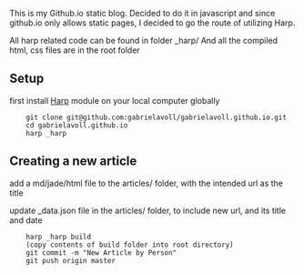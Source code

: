 This is my Github.io static blog. Decided to do it in javascript and since github.io only allows static pages, I decided to go the route of utilizing Harp.

All harp related code can be found in folder _harp/
And all the compiled html, css files are in the root folder
## Setup
first install [Harp](http://harpjs.com/docs/quick-start) module on your local computer globally
```
	git clone git@github.com:gabrielavoll/gabrielavoll.github.io.git
	cd gabrielavoll.github.io
	harp _harp
```

## Creating a new article
add a md/jade/html file to the articles/ folder, with the intended url as the title

update _data.json file in the articles/ folder, to include new url, and its title and date
```
	harp _harp build
	(copy contents of build folder into root directory)
	git commit -m "New Article by Person"
	git push origin master
```
